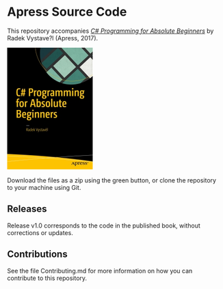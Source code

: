 # Apress Source Code

This repository accompanies [*C# Programming for Absolute Beginners*](http://www.apress.com/9781484233177) by Radek Vystave?l (Apress, 2017).

[comment]: #cover
![Cover image](9781484233177.jpg)

Download the files as a zip using the green button, or clone the repository to your machine using Git.

## Releases

Release v1.0 corresponds to the code in the published book, without corrections or updates.

## Contributions

See the file Contributing.md for more information on how you can contribute to this repository.
